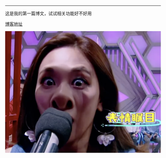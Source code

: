 ***
这是我的第一篇博文，试试相关功能好不好用

[博客地址](https://zhangfeng-fitz.github.io)

![第一张图片](/img/20201224/only_for_test.png)